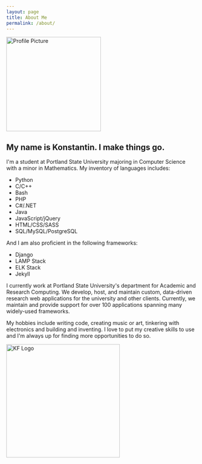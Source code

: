 ```yaml
---
layout: page
title: About Me
permalink: /about/
---
```


<img id="profile" src="{{ site.url }}/static/img/profile.jpg" alt="Profile Picture" width="250px" height="250px" />

## My name is Konstantin. I make things go.

I'm a student at Portland State University majoring in Computer Science with a minor in Mathematics.
My inventory of languages includes:

- Python
- C/C++
- Bash
- PHP
- C#/.NET
- Java
- JavaScript/jQuery
- HTML/CSS/SASS
- SQL/MySQL/PostgreSQL

And I am also proficient in the following frameworks:

- Django
- LAMP Stack
- ELK Stack
- Jekyll

I currently work at Portland State University's department for Academic and Research Computing.
We develop, host, and maintain custom, data-driven research web applications for the university
and other clients. Currently, we maintain and provide support for over 100 applications spanning
many widely-used frameworks.

My hobbies include writing code, creating music or art, tinkering with electronics and
building and inventing.
I love to put my creative skills to use and I'm always up for finding more opportunities to do so.

<img id="logo" class="center-horizontal" src="{{ site.url }}/static/img/logo.png" alt="KF Logo" width="300" height="300" />
